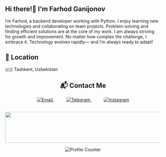## Hi there!👋  I'm Farhod Ganijonov

I’m Farhod, a backend developer working with Python. I enjoy learning new technologies and collaborating on team projects. Problem-solving and finding efficient solutions are at the core of my work. I am always striving for growth and improvement. No matter how complex the challenge, I embrace it. Technology evolves rapidly— and I’m always ready to adapt!

## 📍 Location
🇺🇿 Tashkent, Uzbekistan  

<h2 align="center">📬 Contact Me</h2>
<p align="center">
  <a href="mailto:farhodganijonov81@gmail.com" style="margin: 0 20px;">
    <img src="https://img.shields.io/badge/-?style=for-the-badge&logo=gmail&logoColor=white" alt="Email">
  </a>
  <a href="https://t.me/@user_typing" style="margin: 0 20px;">
    <img src="https://img.shields.io/badge/-?style=for-the-badge&logo=telegram&logoColor=white" alt="Telegram">
  </a>
  <a href="https://instagram.com/coder_uz_" style="margin: 0 20px;">
    <img src="https://img.shields.io/badge/-?style=for-the-badge&logo=instagram&logoColor=white" alt="Instagram">
  </a>
</p>





<!--
**FarhodGanijonov/FarhodGanijonov** is a ✨ _special_ ✨ repository because its `README.md` (this file) appears on your GitHub profile.

Here are some ideas to get you started:

- 🔭 I’m currently working on ...
- 🌱 I’m currently learning ...
- 👯 I’m looking to collaborate on ...
- 🤔 I’m looking for help with ...
- 💬 Ask me about ...
- 📫 How to reach me: ...
- 😄 Pronouns: ...
- ⚡ Fun fact: ...
-->
<p align="center">
  <img src="https://media0.giphy.com/media/v1.Y2lkPTc5MGI3NjExMXIxcDFybzYxNHNrYjU1d2hkcTJtM3Iya2VrZzhodzZ4c3Rwc3Y3NiZlcD12MV9pbnRlcm5hbF9naWZfYnlfaWQmY3Q9Zw/sULKEgDMX8LcI/200.webp" alt="Matrix Code" width="1200" height="100">
</p>



<p align="center">
  <img src="https://profile-counter.glitch.me/_blocage/count.svg" alt="Profile Counter">
</p>
